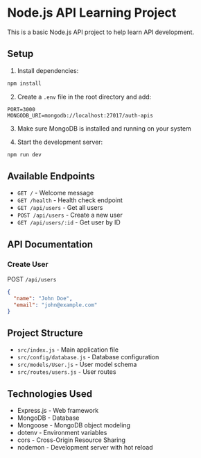 # Node.js API Learning Project

This is a basic Node.js API project to help learn API development.

## Setup

1. Install dependencies:
```bash
npm install
```

2. Create a `.env` file in the root directory and add:
```
PORT=3000
MONGODB_URI=mongodb://localhost:27017/auth-apis
```

3. Make sure MongoDB is installed and running on your system

4. Start the development server:
```bash
npm run dev
```

## Available Endpoints

- `GET /` - Welcome message
- `GET /health` - Health check endpoint
- `GET /api/users` - Get all users
- `POST /api/users` - Create a new user
- `GET /api/users/:id` - Get user by ID

## API Documentation

### Create User
POST `/api/users`
```json
{
  "name": "John Doe",
  "email": "john@example.com"
}
```

## Project Structure

- `src/index.js` - Main application file
- `src/config/database.js` - Database configuration
- `src/models/User.js` - User model schema
- `src/routes/users.js` - User routes

## Technologies Used

- Express.js - Web framework
- MongoDB - Database
- Mongoose - MongoDB object modeling
- dotenv - Environment variables
- cors - Cross-Origin Resource Sharing
- nodemon - Development server with hot reload 